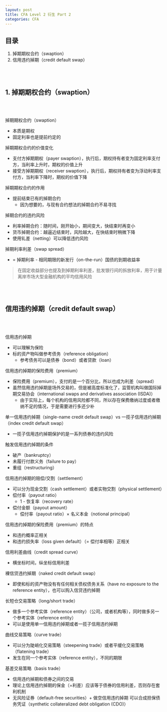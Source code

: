 ```yaml
---
layout: post
title: CFA Level 2 衍生 Part 2
categories: CFA 
---
```


## 目录

1. 掉期期权合约（swaption）
2. 信用违约掉期（credit default swap）

<br><br>

## 1\. 掉期期权合约（swaption）

<br><br>

掉期期权合约（swaption）

- 本质是期权
- 固定利率也是提前约定的

掉期期权合约的价值变化

- 支付方掉期期权（payer swaption），执行后，期权持有者变为固定利率支付方，当利率上升时，期权的价值上升
- 接受方掉期期权（receiver swaption），执行后，期权持有者变为浮动利率支付方，当利率下降时，期权的价值下降

掉期期权合约的作用

- 提前结束已有的掉期合约
  - 因为想要的，与现有合约想法的掉期合约不易寻找

掉期合约的违约风险

- 利率掉期合约：随时间，刚开始小，期间变大，快结束时再变小
- 货币掉期合约：越逼近结束时，风险越大，在快结束时稍微下降
- 使用钆差（netting）可以降低违约风险

掉期利率利差（swap spread）

- = 掉期利率 - 相同期限的新发行（on-the-run）国债的到期收益率

> 在固定收益部分也提及到掉期利率利差，批发银行间的拆放利率，用于计量离岸市场大型金融机构的平均信用风险

<br><br>

## 信用违约掉期（credit default swap）

<br><br>

信用违约掉期

- 可以理解为保险
- 标的资产物叫做参考债务（reference obligation）
  - 参考债务可以是债券（bond）或者贷款（loan）

信用违约掉期的保险费用（premium）

- 保险费用（premium），支付的是一个百分比，所以也成为利差（spread）
- 虽然信用违约掉期是场外交易的，但是被高度标准化了，监管机构叫做国际掉期交易协会（international swaps and derivatives association (ISDA)）
  - 由于实际上，每个机构的信用风险都不同，所以存在保费缴纳过度或者缴纳不足的情况，于是需要进行多还少补

单一信用违约掉期（single-name credit default swap）vs 一揽子信用违约掉期（index credit default swap）

- 一揽子信用违约掉期保护的是一系列债券的违约风险

触发信用违约掉期的条件

- 破产（bankruptcy）
- 未履行付款义务（failure to pay）
- 重组（restructuring）

信用违约掉期的赔偿/交割（settlement）

- 可以分为现金交割（cash settlement）或者实物交割（physical settlement）
- 偿付率（payout ratio）
  - 1 - 恢复率（recovery rate）
- 偿付金额（payout amount）
  - 偿付率（payout ratio）× 名义本金（notional principal）

信用违约掉期的保险费用（premium）的特点

- 和违约概率正相关
- 和违约损失率（loss given default）（= 偿付率相等）正相关

信用利差曲线（credit spread curve）

- 横坐标时间，纵坐标信用利差

裸信贷违约掉期（naked credit default swap）

- 即使和标的资产物没有有任何相关债权债务关系（have no exposure to the reference entity），也可以购入信贷违约掉期

长短仓交易策略（long/short trade）

- 做多一个参考实体（reference entity）（公司，或者机构等），同时做多另一个参考实体（reference entity）
- 可以是使用单一信用违约掉期或者一揽子信用违约掉期

曲线交易策略（curve trade）

- 可以分为陡峭化交易策略（steepening trade）或者平缓化交易策略（flatening trade）
- 发生在同一个参考实体（reference entity），不同的期限

基差交易策略（basis trade）

- 信用违约掉期和债券之间的交易
- 理论上信用违约掉期的保金（=利差）应该等于债券的信用利差，否则存在套利机制
- 无风险证券（default-free securities）+ 做空信用违约掉期 可以合成担保债务凭证（synthetic collateralized debt obligation (CDO)）
